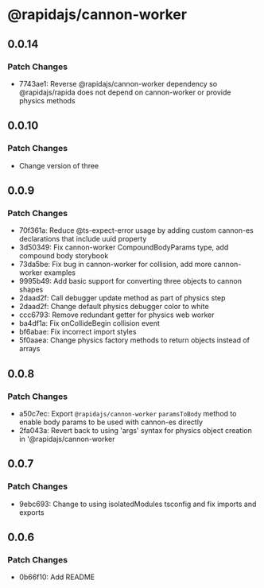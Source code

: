 # @rapidajs/cannon-worker

## 0.0.14

### Patch Changes

- 7743ae1: Reverse @rapidajs/cannon-worker dependency so @rapidajs/rapida does not depend on cannon-worker or provide physics methods

## 0.0.10

### Patch Changes

- Change version of three

## 0.0.9

### Patch Changes

- 70f361a: Reduce @ts-expect-error usage by adding custom cannon-es declarations that include uuid property
- 3d50349: Fix cannon-worker CompoundBodyParams type, add compound body storybook
- 73da5be: Fix bug in cannon-worker for collision, add more cannon-worker examples
- 9995b49: Add basic support for converting three objects to cannon shapes
- 2daad2f: Call debugger update method as part of physics step
- 2daad2f: Change default physics debugger color to white
- ccc6793: Remove redundant getter for physics web worker
- ba4df1a: Fix onCollideBegin collision event
- bf6abae: Fix incorrect import styles
- 5f0aaea: Change physics factory methods to return objects instead of arrays

## 0.0.8

### Patch Changes

- a50c7ec: Export `@rapidajs/cannon-worker` `paramsToBody` method to enable body params to be used with cannon-es directly
- 2fa043a: Revert back to using 'args' syntax for physics object creation in '@rapidajs/cannon-worker

## 0.0.7

### Patch Changes

- 9ebc693: Change to using isolatedModules tsconfig and fix imports and exports

## 0.0.6

### Patch Changes

- 0b66f10: Add README
